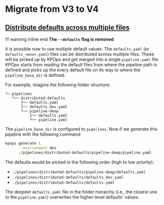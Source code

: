 # Migrate from V3 to V4

## [Distribute defaults across multiple files](https://github.com/bakdata/kpops/pull/438/)

<!-- dprint-ignore-start -->

!!! warning inline end
    **The `--defaults` flag is removed**

<!-- dprint-ignore-end -->

It is possible now to use multiple default values. The `defaults.yaml` (or `defaults_<env>.yaml`) files can be distributed across multiple files. These will be picked up by KPOps and get merged into a single `pipeline.yaml` file.
KPOps starts from reading the default files from where the pipeline path is defined and picks up the every default file on its way to where the `pipeline_base_dir` is defined.

For example, imagine the following folder structure:

```
└─ pipelines
   └── distributed-defaults
       ├── defaults.yaml
       ├── defaults_dev.yaml
       └── pipeline-deep
           ├── defaults.yaml
           └── pipeline.yaml
```

The `pipeline_base_dir` is configured to `pipelines`. Now if we generate this pipeline with the following command:

```bash
kpops generate \
      --environment dev
      ./pipelines/distributed-defaults/pipeline-deep/pipeline.yaml
```

The defaults would be picked in the following order (high to low priority):

- `./pipelines/distributed-defaults/pipeline-deep/defaults.yaml`
- `./pipelines/distributed-defaults/defaults_dev.yaml`
- `./pipelines/distributed-defaults/defaults.yaml`

The deepest `defaults.yaml` file in the folder hierarchy (i.e., the closest one to the `pipeline.yaml`) overwrites the higher-level defaults' values.

